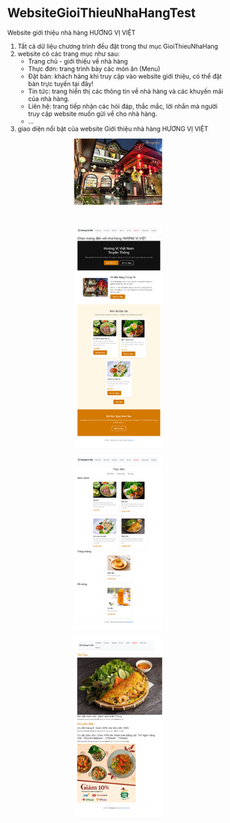 # WebsiteGioiThieuNhaHangTest
Website giới thiệu nhà hàng HƯƠNG VỊ VIỆT
1. Tất cả dữ liệu chương trình đều đặt trong thư mục GioiThieuNhaHang
2. website có các trang mục như sau:
   - Trang chủ - giới thiệu về nhà hàng
   - Thực đơn: trang trình bày các món ăn (Menu)
   - Đặt bàn: khách hàng khi truy cập vào website giới thiệu, có thể đặt bàn trực tuyến tại đây!
   - Tin tức: trang hiển thị các thông tin về nhà hàng và các khuyến mãi của nhà hàng.
   - Liên hệ: trang tiếp nhận các hỏi đáp, thắc mắc, lời nhắn mà người truy cập website muốn gửi về cho nhà hàng.
   - ...
3. giao diện nổi bật của website Giới thiệu nhà hàng HƯƠNG VỊ VIỆT
<p align="center">
  <img src="AnhMau/nhaHang1.jpeg" width="200">
</p>
<br>
<p align="center">
  <img src="AnhMau/localhost_5019_.png" width="200">
</p>
<p align="center">
  <img src="AnhMau/localhost_5019_Menu.png" width="200">
</p>
<p align="center">
  <img src="AnhMau/localhost_5019_TinTuc.png" width="200">
</p>



